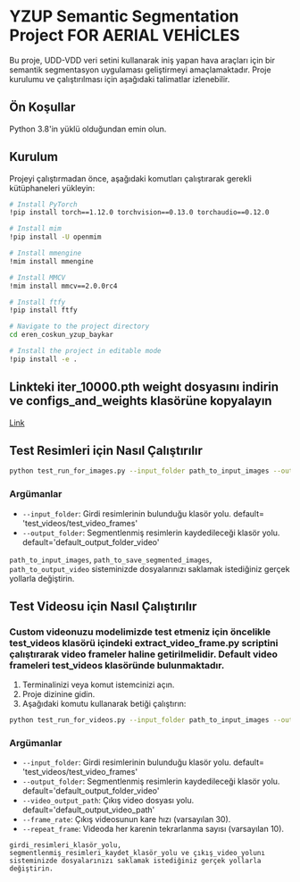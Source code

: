 # YZUP Semantic Segmentation Project FOR AERIAL VEHİCLES

Bu proje, UDD-VDD veri setini kullanarak iniş yapan hava araçları için bir semantik segmentasyon uygulaması geliştirmeyi amaçlamaktadır. Proje kurulumu ve çalıştırılması için aşağıdaki talimatlar izlenebilir.

## Ön Koşullar

Python 3.8'in yüklü olduğundan emin olun.

## Kurulum

Projeyi çalıştırmadan önce, aşağıdaki komutları çalıştırarak gerekli kütüphaneleri yükleyin:

```bash
# Install PyTorch
!pip install torch==1.12.0 torchvision==0.13.0 torchaudio==0.12.0

# Install mim
!pip install -U openmim

# Install mmengine
!mim install mmengine

# Install MMCV
!mim install mmcv==2.0.0rc4

# Install ftfy
!pip install ftfy

# Navigate to the project directory
cd eren_coskun_yzup_baykar

# Install the project in editable mode
!pip install -e .

```

## Linkteki iter_10000.pth weight dosyasını indirin ve configs_and_weights klasörüne kopyalayın

[Link](https://drive.google.com/drive/folders/1TFaTlZe3Wk8BxmbFO1c3SRq_QFhGVkHL?usp=sharing)

## Test Resimleri için Nasıl Çalıştırılır

```bash
python test_run_for_images.py --input_folder path_to_input_images --output_folder path_to_save_segmented_images
```

### Argümanlar

- `--input_folder`: Girdi resimlerinin bulunduğu klasör yolu. default= 'test_videos/test_video_frames'
- `--output_folder`: Segmentlenmiş resimlerin kaydedileceği klasör yolu. default='default_output_folder_video'

`path_to_input_images`, `path_to_save_segmented_images`, `path_to_output_video` sisteminizde dosyalarınızı saklamak istediğiniz gerçek yollarla değiştirin.

## Test Videosu için Nasıl Çalıştırılır
### Custom videonuzu modelimizde test etmeniz için öncelikle test_videos klasörü içindeki extract_video_frame.py scriptini çalıştırarak video frameler haline getirilmelidir. Default video frameleri test_videos klasöründe bulunmaktadır. 

1. Terminalinizi veya komut istemcinizi açın.
2. Proje dizinine gidin.
3. Aşağıdaki komutu kullanarak betiği çalıştırın:

```bash
python test_run_for_videos.py --input_folder path_to_input_images --output_folder path_to_save_segmented_images --video_output_path path_to_output_video
```

### Argümanlar

- `--input_folder`: Girdi resimlerinin bulunduğu klasör yolu. default= 'test_videos/test_video_frames'
- `--output_folder`: Segmentlenmiş resimlerin kaydedileceği klasör yolu. default='default_output_folder_video'
- `--video_output_path`: Çıkış video dosyası yolu. default='default_output_video_path'
- `--frame_rate`: Çıkış videosunun kare hızı (varsayılan 30).
- `--repeat_frame`: Videoda her karenin tekrarlanma sayısı (varsayılan 10).

`girdi_resimleri_klasör_yolu, segmentlenmiş_resimleri_kaydet_klasör_yolu ve çıkış_video_yolunı sisteminizde dosyalarınızı saklamak istediğiniz gerçek yollarla değiştirin.`

